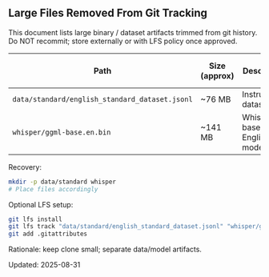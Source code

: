 <!-- Relocated from repository root on 2025-08-31 -->
## Large Files Removed From Git Tracking

This document lists large binary / dataset artifacts trimmed from git history. Do NOT recommit; store externally or with LFS policy once approved.

| Path | Size (approx) | Description | Suggested Retrieval Source |
|------|---------------|-------------|----------------------------|
| `data/standard/english_standard_dataset.jsonl` | ~76 MB | Instructional dataset | Internal data lake |
| `whisper/ggml-base.en.bin` | ~141 MB | Whisper base English model | Official whisper.cpp distribution |

Recovery:
```bash
mkdir -p data/standard whisper
# Place files accordingly
```

Optional LFS setup:
```bash
git lfs install
git lfs track "data/standard/english_standard_dataset.jsonl" "whisper/ggml-base.en.bin"
git add .gitattributes
```

Rationale: keep clone small; separate data/model artifacts.

Updated: 2025-08-31